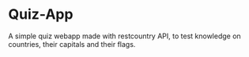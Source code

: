# Quiz-App
A simple quiz webapp made with restcountry API,
to test knowledge on countries, their capitals and their flags.
